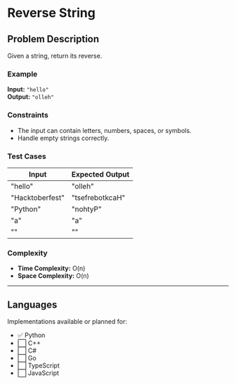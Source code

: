# Reverse String

## Problem Description

Given a string, return its reverse.

### Example

**Input:** `"hello"`  
**Output:** `"olleh"`

### Constraints

- The input can contain letters, numbers, spaces, or symbols.
- Handle empty strings correctly.

### Test Cases

| Input           | Expected Output |
| --------------- | --------------- |
| "hello"         | "olleh"         |
| "Hacktoberfest" | "tsefrebotkcaH" |
| "Python"        | "nohtyP"        |
| "a"             | "a"             |
| ""              | ""              |

### Complexity

- **Time Complexity:** O(n)
- **Space Complexity:** O(n)

---

## Languages

Implementations available or planned for:

- ✅ Python
- ⬜ C++
- ⬜ C#
- ⬜ Go
- ⬜ TypeScript
- ⬜ JavaScript
